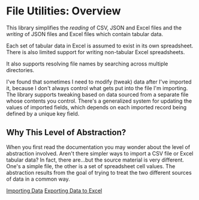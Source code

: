 # File Utilities: Overview

This library simplifies the *reading* of CSV, JSON and Excel files and the *writing* of JSON files and Excel files which contain tabular data. 

Each set of tabular data in Excel is assumed to exist in its own spreadsheet. There is also limited support for writing non-tabular Excel spreadsheets.

It also supports resolving file names by searching across multiple directories.

I've found that sometimes I need to modify (tweak) data after I've imported it, because I don't always control what gets put into the file I'm importing. The library supports tweaking based on data sourced from a separate file whose contents you control. There's a generalized system for updating the values of imported fields, which depends on each imported record being defined by a unique key field.

## Why This Level of Abstraction?

When you first read the documentation you may wonder about the level of abstraction involved. Aren't there simpler ways to import a CSV file or Excel tabular data? In fact, there are...but  the source material is very different. One's a simple file, the other is a set of spreadsheet cell values. The abstraction results from the goal of trying to treat the two different sources of data in a common way.

[Importing Data](importing/#file-utilities-importing-data)
[Exporting Data to Excel]()

